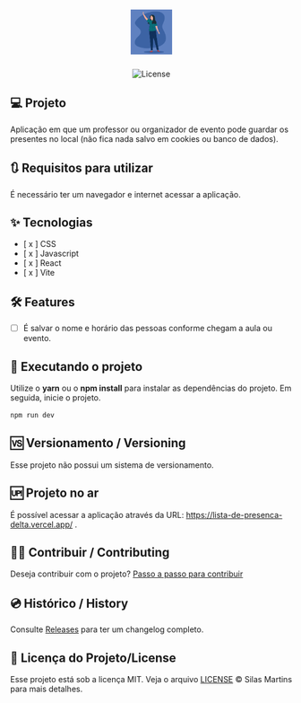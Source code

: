 <h1 align="center">
  <img alt="Lista de Presença" height="80" title="Lista de Presença" src="./src/assets/favicon.png" />
</h1>

<p align="center">
  <img alt="License" src="https://img.shields.io/github/license/silasfmartins/lista-de-presenca">
</p>

## 💻 Projeto
Aplicação em que um professor ou organizador de evento pode guardar os presentes no local (não fica nada salvo em cookies ou banco de dados).

## 🔃 Requisitos para utilizar

É necessário ter um navegador e internet acessar a aplicação.

## ✨ Tecnologias

-   [ x ] CSS
-   [ x ] Javascript
-   [ x ] React
-   [ x ] Vite

## :hammer_and_wrench: Features 

-   [ ] É salvar o nome e horário das pessoas conforme chegam a aula ou evento.

## 📲 Executando o projeto

Utilize o **yarn** ou o **npm install** para instalar as dependências do projeto.
Em seguida, inicie o projeto.

```cl
npm run dev
```

## 🆚 Versionamento / Versioning

Esse projeto não possui um sistema de versionamento.

## 🆙 Projeto no ar

É possível acessar a aplicação através da URL: https://lista-de-presenca-delta.vercel.app/ .

## 👨‍💻 Contribuir / Contributing

Deseja contribuir com o projeto? [Passo a passo para contribuir](https://github.com/silasfmartins/lista-de-presenca/blob/master/Contributing.md)

## 💿 Histórico / History

Consulte [Releases](https://github.com/silasfmartins/lista-de-presenca/releases) para ter um changelog completo.

## 📄 Licença do Projeto/License

Esse projeto está sob a licença MIT. Veja o arquivo [LICENSE](https://github.com/silasfmartins/lista-de-presenca/blob/main/LICENSE) © Silas Martins para mais detalhes.